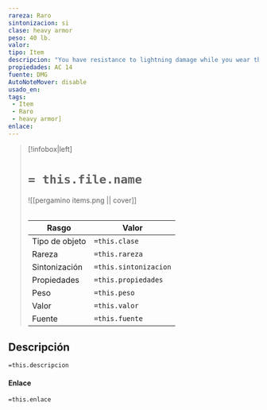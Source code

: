 ```yaml
---
rareza: Raro
sintonizacion: si
clase: heavy armor
peso: 40 lb.
valor: 
tipo: Item
descripcion: "You have resistance to lightning damage while you wear this armor.This armor is leather armor with heavy rings sewn into it. The rings help reinforce the armor against blows from swords and axes. Ring mail is inferior to chain mail, and it&#x27;s usually worn only by those who can&#x27;t afford better armor.The wearer has disadvantage on Dexterity (Stealth) checks."
propiedades: AC 14
fuente: DMG
AutoNoteMover: disable
usado_en:  
tags: 
 - Item
 - Raro
 - heavy armor]
enlace: 
---
```


> [!infobox|left]
>  # `= this.file.name`
> ![[pergamino items.png || cover]]
> ######   
> |Rasgo | Valor |
> | --- | --- |
> | Tipo de objeto| `=this.clase`|
>  | Rareza| `=this.rareza`|
> | Sintonización | `=this.sintonizacion` |
> | Propiedades | `=this.propiedades` |
>  | Peso | `=this.peso` |
> | Valor | `=this.valor` |
> | Fuente | `=this.fuente` |


## Descripción
`=this.descripcion`

#### Enlace
`=this.enlace`